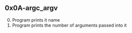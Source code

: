 ## 0x0A-argc_argv
0. Program prints it name
1. Program prints the number of arguments passed into it
